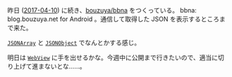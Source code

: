 昨日 ([2017-04-10][]) に続き、[bouzuya/bbna][] をつくっている。 bbna: blog.bouzuya.net for Android 。通信して取得した JSON を表示するところまで来た。

[`JSONArray`](https://developer.android.com/reference/org/json/JSONArray.html) と [`JSONObject`](https://developer.android.com/reference/org/json/JSONObject.html) でなんとかする感じ。

明日は [`WebView`](https://developer.android.com/reference/android/webkit/WebView.html) に手を出せるかな。今週中に公開まで行きたいので、適当に切り上げて進まないとな……。

[2017-04-10]: http://blog.bouzuya.net/2017/04/10/
[bouzuya/bbna]: https://github.com/bouzuya/bbna

